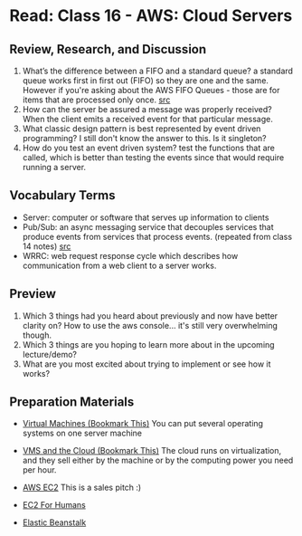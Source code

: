 # Read: Class 16 - AWS: Cloud Servers

## Review, Research, and Discussion

1. What’s the difference between a FIFO and a standard queue? a standard queue works first in first out (FIFO) so they are one and the same. However if you're asking about the AWS FIFO Queues - those are for items that are processed only once. [src](https://aws.amazon.com/about-aws/whats-new/2016/11/amazon-sqs-introduces-fifo-queues-with-exactly-once-processing-and-lower-prices-for-standard-queues/#:~:text=FIFO%20queues%20have%20essentially%20the,being%20received%20by%20message%20consumers.)
2. How can the server be assured a message was properly received? When the client emits a received event for that particular message.
3. What classic design pattern is best represented by event driven programming? I still don't know the answer to this. Is it singleton?
4. How do you test an event driven system? test the functions that are called, which is better than testing the events since that would require running a server.

## Vocabulary Terms

* Server: computer or software that serves up information to clients
* Pub/Sub: an async messaging service that decouples services that produce events from services that process events. (repeated from class 14 notes) [src](https://cloud.google.com/pubsub/docs/overview)
* WRRC: web request response cycle which describes how communication from a web client to a server works.

## Preview

1. Which 3 things had you heard about previously and now have better clarity on? How to use the aws console... it's still very overwhelming though.
2. Which 3 things are you hoping to learn more about in the upcoming lecture/demo?
3. What are you most excited about trying to implement or see how it works?

## Preparation Materials

* [Virtual Machines (Bookmark This)](https://www.youtube.com/watch?v=yIVXjl4SwVo&ab_channel=VictorDozal)
You can put several operating systems on one server machine
* [VMS and the Cloud (Bookmark This)](https://www.youtube.com/watch?v=l0DfHUWMjsU&ab_channel=DavidBecker)
The cloud runs on virtualization, and they sell either by the machine or by the computing power you need per hour.
* [AWS EC2](https://aws.amazon.com/ec2/?ec2-whats-new.sort-by=item.additionalFields.postDateTime&ec2-whats-new.sort-order=desc)
This is a sales pitch :)
* [EC2 For Humans](https://www.youtube.com/watch?v=lZMkgOMYYIg&ab_channel=Academind)

* [Elastic Beanstalk](https://www.youtube.com/watch?v=SrwxAScdyT0&ab_channel=AmazonWebServices)